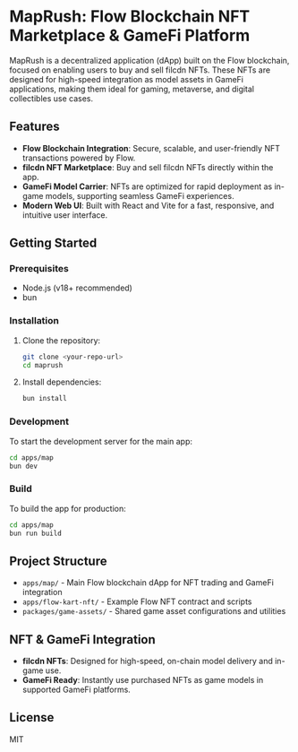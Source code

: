 
# MapRush: Flow Blockchain NFT Marketplace & GameFi Platform

MapRush is a decentralized application (dApp) built on the Flow blockchain, focused on enabling users to buy and sell filcdn NFTs. These NFTs are designed for high-speed integration as model assets in GameFi applications, making them ideal for gaming, metaverse, and digital collectibles use cases.

## Features

- **Flow Blockchain Integration**: Secure, scalable, and user-friendly NFT transactions powered by Flow.
- **filcdn NFT Marketplace**: Buy and sell filcdn NFTs directly within the app.
- **GameFi Model Carrier**: NFTs are optimized for rapid deployment as in-game models, supporting seamless GameFi experiences.
- **Modern Web UI**: Built with React and Vite for a fast, responsive, and intuitive user interface.

## Getting Started

### Prerequisites
- Node.js (v18+ recommended)
- bun

### Installation
1. Clone the repository:
   ```sh
   git clone <your-repo-url>
   cd maprush
   ```
2. Install dependencies:
   ```sh
   bun install
   ```

### Development
To start the development server for the main app:
```sh
cd apps/map
bun dev
```

### Build
To build the app for production:
```sh
cd apps/map
bun run build
```

## Project Structure
- `apps/map/` - Main Flow blockchain dApp for NFT trading and GameFi integration
- `apps/flow-kart-nft/` - Example Flow NFT contract and scripts
- `packages/game-assets/` - Shared game asset configurations and utilities

## NFT & GameFi Integration
- **filcdn NFTs**: Designed for high-speed, on-chain model delivery and in-game use.
- **GameFi Ready**: Instantly use purchased NFTs as game models in supported GameFi platforms.

## License
MIT
